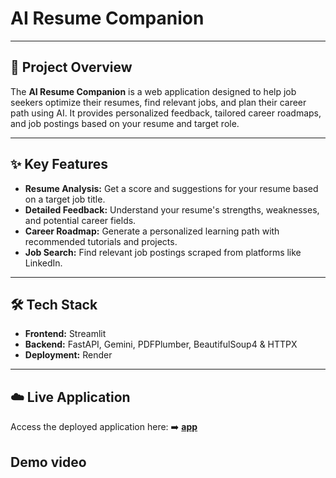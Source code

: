 # AI Resume Companion
---
## 🚀 Project Overview

The **AI Resume Companion** is a web application designed to help job seekers optimize their resumes, find relevant jobs, and plan their career path using AI. It provides personalized feedback, tailored career roadmaps, and job postings based on your resume and target role.

---

## ✨ Key Features

* **Resume Analysis:** Get a score and suggestions for your resume based on a target job title.
* **Detailed Feedback:** Understand your resume's strengths, weaknesses, and potential career fields.
* **Career Roadmap:** Generate a personalized learning path with recommended tutorials and projects.
* **Job Search:** Find relevant job postings scraped from platforms like LinkedIn.

---

## 🛠️ Tech Stack

* **Frontend:** Streamlit
* **Backend:** FastAPI, Gemini, PDFPlumber, BeautifulSoup4 & HTTPX
* **Deployment:** Render
---
## ☁️ Live Application

Access the deployed application here:
➡️ **[app](https://resume-companion-app.onrender.com/)**

## Demo video


